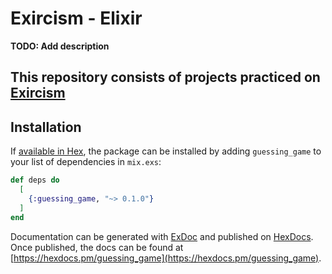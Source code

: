 # Exircism - Elixir

**TODO: Add description**
## This repository consists of projects practiced on [Exircism](https://exercism.org/dashboard)

## Installation

If [available in Hex](https://hex.pm/docs/publish), the package can be installed
by adding `guessing_game` to your list of dependencies in `mix.exs`:

```elixir
def deps do
  [
    {:guessing_game, "~> 0.1.0"}
  ]
end
```

Documentation can be generated with [ExDoc](https://github.com/elixir-lang/ex_doc)
and published on [HexDocs](https://hexdocs.pm). Once published, the docs can
be found at [https://hexdocs.pm/guessing_game](https://hexdocs.pm/guessing_game).

